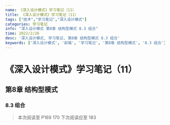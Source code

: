 ```yaml
---
name: 《深入设计模式》学习笔记（11）
title: 《深入设计模式》学习笔记（11）
tags: ["技术","学习笔记","深入设计模式"]
categories: 学习笔记
info: "深入设计模式 第8章 结构型模式 8.3 组合"
time: 2022/2/26
desc: '深入设计模式, 学习笔记, 第8章 结构型模式 8.3 组合'
keywords: ['深入设计模式', '前端', '学习笔记', '第8章 结构型模式', '8.3 组合']
---
```


# 《深入设计模式》学习笔记（11）

## 第8章 结构型模式

### 8.3 组合





> 本次阅读至 P169 170   下次阅读应至 183